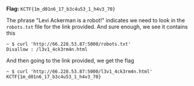 **Flag:** `KCTF{1m_d01n6_17_b3c4u53_1_h4v3_70}`

The phrase "Levi Ackerman is a robot!" indicates we need to look in the `robots.txt` file for the link provided. And sure enough, we see it contains this

```
~ $ curl 'http://66.228.53.87:5000/robots.txt'
Disallow : /l3v1_4ck3rm4n.html
```

And then going to the link provided, we get the flag

```
~ $ curl 'http://66.228.53.87:5000/l3v1_4ck3rm4n.html'
KCTF{1m_d01n6_17_b3c4u53_1_h4v3_70}
```
